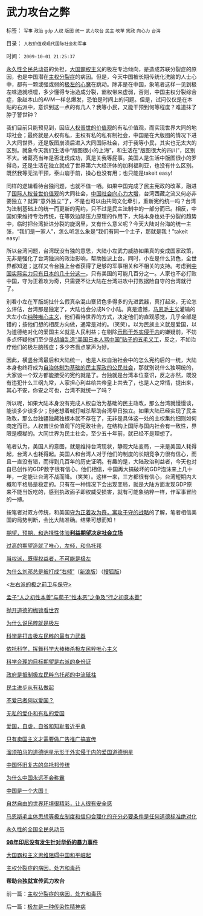 # 武力攻台之弊

标签： `军事` `政治` `gdp` `人权` `版图` `统一` `武力攻台` `民主` `改革` `宪政` `向心力` `台海` 

目录： `人权价值观现代国际社会和军事`

时间： `2009-10-01 21:25:37`

[永久性全民总动员](../../../2009/9/30/永久性的全国全民总动员.md)的负担，[大国霸权主义](../../../2009/10/1/大国霸权主义阻碍中国和平崛起.md)的极左专治倾向，是造成苏联分裂症的原因，也是中国潜在[主权分裂症](../../../2009/10/1/主权分裂症的病因，处方和毒药.md)的病因。但是，今天中国被长期传统化洗脑的人士心中，都有一颗或强或弱的[极左的心魔](../../../2009/7/26/极左生命力取决于右派的人格心魔.md)在跳动。除非是在中国，象笔者这样一见到极左味道就喷嚏，多少懂得专治造成分裂，霸权带来虚弱，否则，中国主权分裂综合症，象赵本山的AVM一样总爆发，恐怕是时间上的问题。但是，试问仅仅是在本贴的右派中，意识到这一点的有几人？我等小民，又能干预到何等程度？难道抹了脖子警世钟？

我们目前只能预见到，因应[人权普世的价值观](http://hi.baidu.com/darthchn/blog/item/4351b3545e54ceceb745aede.html)的有私价值观，而实现世界大同的地球社会；最终就是人权有私，主权有私的私有制社会，中国是在大版图的情况下进入大同世界，还是版图崩溃后进入大同国际社会，对于我等小民，其实也无太大的区别。就象今天我们生活中“版图很小的上海”，和生活在“版图很大的四川”，区别不大。诸葛亮当年是否北伐成功，真是关我等屁事。美国人是生活中版图很小的罗得岛，还是生活在独立就成了世界第六大经济体的加利福利亚，也没有什么区别。既然我等无法干预，泰山崩于前，操心也没有用；也只能是takeit easy!

同样的逻辑看待台独问题，也就不值一哂。如果中国完成了民主宪政的改革，融进了[国际人权普世价值观](../../../2009/6/19/“已所不欲，勿施于人”就是普世的价值观.md)的大同社会，[中国社会向心力大增](../../../2009/7/13/民主自治社区可大大增进维族对中国社会的向心力.md)，台湾西藏之流又何必非要独立？就算“意外独立”了，不是也可以由共同文化牵引，重新宪约统一吗？台湾为法制基础上的统一而更新的宪约，只不过是民主法制中的一部分而已。相反，中国如果维持专治传统，在等效边际压力原理的作用下，大陆本身也处于分裂的趋势中，临时把台湾扯进分裂的旋涡里，又有什么意义呢？今天大陆对台海的统一主张，“我们是一家人”，怎么听怎么象是“我们有同一个主子，那就是我！”takeit easy!

所以台湾问题，台湾既没有独的意思，大陆小左武力威胁如果真的变成国家政策，无非是强化了台湾独派的政治影响，帮助独派上台。同时，小左是什么货色，全世界都知道；这样又令台独上台者获得了足够的军事相关和不相关的支持。考虑到[中国实际实力只有日本的几十分这一](../../../2009/7/13/为什么减少行政成本就是增强国力.md)，只有美国的可能几百分之一。人家也不必打败中国，守为正着攻为奇，只需要不让大陆在台湾进攻中打败据险自守的台湾就行了。

别看小左在军版胡扯什么假真杂混山寨货色多得多的先进武器，真打起来，无论怎么评估，台湾那是独定了，大陆也会分成N个小陆。真是遗憾，[马恩毛主义](../../../2009/6/26/马恩主义为什么适合移植入中国传统社会.md)灌输的大左小左[纯种唯心主义](../../../2009/5/9/人性本私！马列信仰和唯心主义的关系.md)，他们看待世界的方式，决定他们的直观感觉，几乎全部是错的；按他们想的相反方向做，通常是对的。（笑笑）。以为民族主义就是爱国，以为道德绝对化的爱国主义就是人民利益；在剔除[示形于外实侵于内](../../../2009/1/30/愚蠢的战争可能也是聪明政治的工具.md)的嫌疑前，不妨多点怀疑他们至少是[胡编乱造“美国日本人骂中国”贴子的五毛义工](../../../2008/8/23/君权文化熏陶下的中式愤青.md)，反之，不如治疗他们的极左脑残症；多少吝啬点掌声为好。

因此，横竖台湾最后和大陆统一，也是人权自治社会中的怎么宪约后的一统，大陆本身也终将成为[自治体制为基础的民主宪政的公民社会](../../../2009/10/1/公民社会民主自治制度框架讨论集.md)，那就别说什么独啊统的，大家谈一个双方都能接受的宪约就是了。台独就是台湾本位意识，反之亦然，既没有违犯什么三纲九常，人家担心利益给共帝皇上共去了，也是人之常情，提出来，其心不安，你安之可也，台湾不就统一了吗？

所以呢，如果大陆本身没有完成人权自治为基础的民主政改，那么台湾就慢慢谈，能谈多少谈多少；别老想着喊打喊杀帮助台湾早日独立。如果大陆已经实现了民主政改，那么台独疆独藏独根本就不存在了，无非是具体这一处的主权集约细则如何商定而已。人权普世价值观下的宪政社会，在结构上国际与国内社会有一致性，界限是模糊的。大同世界为民主社会，至少五十年前，就已经不是理想了。

笔者认为，美国人的意图，就是维持台湾现状，静观大陆变局，一来是美国人耗得起，台湾人也耗得起。美国人和台湾人对于他们的制度的长期竞争力很有信心，而且一直没有错，而得到几百年的历史证明。有趣的是，大陆政治利益者，今天也对自已创作的GDP数字很有信心，他们相信，中国再大搞破坏的GDP泡沫来上几十年，一定能让台湾不战而降。（笑笑）。这样一来，三方都很有信心，台湾短期内大概和平格局是稳定的。只有在一种情况下会出现变局，就是大陆方面发现GDP原来不能当饭吃的，感到执政面子即权威受损害，就有可能象纳粹一样，作军事冒险的一搏。

按笔者对双方传统，和美国[守为正着攻为奇，寓攻于守的战略](../../../2009/6/23/守为正着攻为奇.md)的了解，笔者相信美国的局势判断，会比大陆准确。结果可想而知！

[期望，预期，和选择性体验](../../../2009/4/4/期望，预期和选择性体验；有调查也没有发言权.md)**[利益期望决定社会立场](../../../2009/8/29/利益期望决定社会立场行为.md)**

[过高的期望造就了唯心，左倾，和乌托邦](../../../2009/8/29/过高的期望造就了唯心，左倾，和乌托邦.md)

[当权派，既得权益者，不可能是极左](../../../2009/8/29/当权者不可能是太左.md)

[为什么刘邓总是被打成“右倾”](http://darthvad.blog.163.com/blog/static/53399470200973023758325/)（[新浪版](http://blog.sina.com.cn/s/blog_5563a64d0100emmg.html)）（[搜狐版](http://darthvad.blog.sohu.com/130708203.html)）

<[左右派的极之前卫与保守>](../../../2009/9/22/左右派的极之前卫与保守.md)

[孟子“人之初性本善”与荀子“性本恶”之争及“行之初意本善”](../../../2009/9/23/孟荀人之初善恶之争及“行之初意本善”.md)

[抛开道德的枷锁看世界](http://blog.sina.com.cn/s/blog_5563a64d0100eylp.html)

[为什么说民粹就是极左](../../../2009/9/24/为什么说民粹就是极左.md)

[科学是打击极左民粹的最有力武器](../../../2009/9/25/科学发展观是打击极左民粹的最有力武器.md)

[依托科学，挥舞科学大棒棒杀极左民粹唯心主义](../../../2009/9/25/依托科学的发展观打击极左民粹.md)

[科学合理的目标期望是右派的身份证](../../../2009/9/26/科学合理的目标期望是右派的身份证.md)

[政府是抵制极左民粹乌托邦的中流砥柱](../../../2009/9/26/科学就是发展观！政府是抵制极左民粹乌托邦的中流砥柱.md)

[民主进步从有私做起](../../../2009/9/26/社会进步从“有私”做起.md)

[不爱已者何以爱国？](../../../2009/9/26/不爱已者何以爱国？.md)

[无私的爱仆和有私的爱国](../../../2009/9/27/无私的爱仆主义和有私的爱国.md)

[爱国，自虐，自省和知耻者近乎勇](../../../2009/9/27/爱国不用吹牛，反省不是自虐，知耻者方是勇.md)

[只有卖国主义才需要做广告推广搞宣传](../../../2009/9/27/无私国际主义才需要打广告做推广.md)

[溜须拍马的道德明星](../../../2009/9/27/溜须拍马的爱国道德明星.md)[示形于外实侵于内的爱国道德明星](../../../2009/9/28/示形于外实侵于内的爱国道德明星.md)

[中国怀旧复古的乌托邦传统](../../../2009/9/28/中国怀旧复古的乌托邦传统文化.md)

[为什么中国永远不会称霸](../../../2009/9/29/为什么中国永远不会称霸.md)

[中国是一个大国！](../../../2009/9/30/中国是一个大国！.md)

[自然自由的世界环境很精彩，让人很有安全感](../../../2009/9/30/自然世界的多样化和安全感.md)

[马恩斯毛主体思想等极左制度和信仰合理化的充分必要条件是任何道德标准绝对化](../../../2009/9/30/极左信仰合理化的充分必要条件.md)

[永久性的全国全民总动员](../../../2009/9/30/永久性的全国全民总动员.md)

[**98年印尼没有发生针对华侨的暴力事件**](http://blog.sina.com.cn/s/blog_5563a64d0100f3xe.html)

[大国霸权主义思维阻碍中国和平崛起](../../../2009/10/1/大国霸权主义阻碍中国和平崛起.md)

[主权分裂症的病因，处方和毒药](../../../2009/10/1/主权分裂症的病因，处方和毒药.md)

**帮助台独就宣传武力攻台**





前一篇：[主权分裂症的病因，处方和毒药](../../../2009/10/1/主权分裂症的病因，处方和毒药.md)

后一篇：[极左是一种传染性精神病](../../../2009/10/7/极左是一种传染性精神病.md)